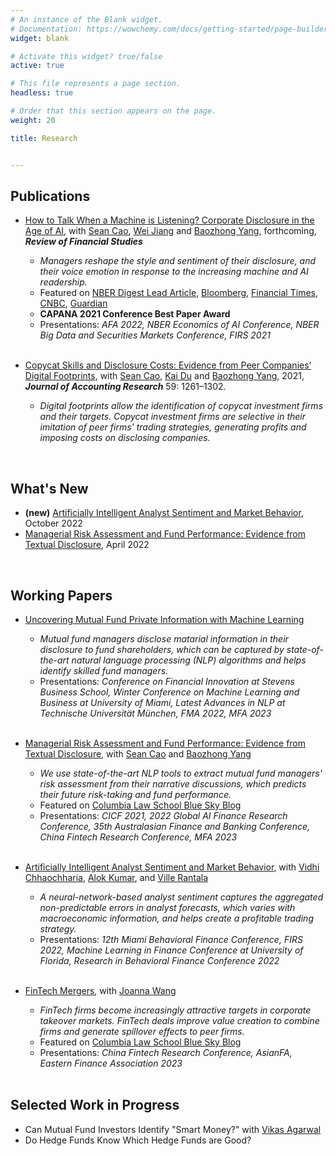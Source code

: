 ```yaml
---
# An instance of the Blank widget.
# Documentation: https://wowchemy.com/docs/getting-started/page-builder/
widget: blank

# Activate this widget? true/false
active: true

# This file represents a page section.
headless: true

# Order that this section appears on the page.
weight: 20

title: Research


---
```


## **Publications**
- [How to Talk When a Machine is Listening? Corporate Disclosure in the Age of AI](https://papers.ssrn.com/sol3/papers.cfm?abstract_id=3683802), with [Sean Cao](https://sites.google.com/view/seancao/home), [Wei Jiang](http://www.weijiang-finance.com/home) and [Baozhong Yang](https://sites.google.com/view/baozhongyang/), forthcoming, **_Review of Financial Studies_** 
  - *Managers reshape the style and sentiment of their disclosure, and their voice emotion in response to the increasing machine and AI readership.*
  - Featured on [NBER Digest Lead Article](https://www.nber.org/digest-2020-12), [Bloomberg](https://www.bloomberg.com/news/articles/2020-10-20/sweet-talking-ceos-are-starting-to-outsmart-the-robot-analysts), [Financial Times](https://www.ft.com/content/ca086139-8a0f-4d36-a39d-409339227832), [CNBC](https://www.cnbc.com/amp/2020/10/20/corporate-execs-are-talking-differently-on-earnings-calls-to-please-the-machines.html), [Guardian](https://www.theguardian.com/commentisfree/2020/dec/05/companies-are-now-writing-reports-tailored-for-ai-readers-and-it-should-worry-us)
  - **CAPANA 2021 Conference Best Paper Award**
  - Presentations:  *AFA 2022, NBER Economics of AI Conference, NBER Big Data and Securities Markets Conference, FIRS 2021*   
&nbsp;

- [Copycat Skills and Disclosure Costs: Evidence from Peer Companies’ Digital Footprints](https://papers.ssrn.com/sol3/papers.cfm?abstract_id=3280744), with [Sean Cao](https://sites.google.com/view/seancao/home), [Kai Du](https://sites.google.com/view/kai-du/) and [Baozhong Yang](https://sites.google.com/view/baozhongyang/), 2021,  **_Journal of Accounting Research_** 59: 1261–1302.
  - *Digital footprints allow the identification of copycat investment firms and their targets. Copycat investment firms are selective in their imitation of peer firms' trading strategies, generating profits and imposing costs on disclosing companies.*
<!--   - Presentations: *CICF 2019, MFA 2020, PNC Finance Conference at University of Kentucky, 16th GMARS Research Symposium at Michigan State University, 2019 Georgia Tech SESARC Conference*   -->
&nbsp;
## **What's New**

- **(new)** [Artificially Intelligent Analyst Sentiment and Market Behavior](https://papers.ssrn.com/sol3/papers.cfm?abstract_id=4249442), October 2022
- [Managerial Risk Assessment and Fund Performance: Evidence from Textual Disclosure](https://papers.ssrn.com/sol3/papers.cfm?abstract_id=4060307), April 2022

&nbsp;

## **Working Papers**

- [Uncovering Mutual Fund Private Information with Machine Learning](https://papers.ssrn.com/sol3/papers.cfm?abstract_id=3713966)
  - *Mutual fund managers disclose matarial information in their disclosure to fund shareholders, which can be captured by state-of-the-art natural language processing (NLP) algorithms and helps identify skilled fund managers.*
  - Presentations: *Conference on Financial Innovation at Stevens Business School, Winter Conference on Machine Learning and Business at University of Miami, Latest Advances in NLP at Technische Universität München, FMA 2022, MFA 2023*   
&nbsp;

- [Managerial Risk Assessment and Fund Performance: Evidence from Textual Disclosure](https://papers.ssrn.com/sol3/papers.cfm?abstract_id=4060307), with [Sean Cao](https://sites.google.com/view/seancao/home) and [Baozhong Yang](https://sites.google.com/view/baozhongyang/)
  - *We use state-of-the-art NLP tools to extract mutual fund managers' risk assessment from their narrative discussions, which predicts their future risk-taking and fund performance.*
  - Featured on [Columbia Law School Blue Sky Blog](https://clsbluesky.law.columbia.edu/2022/04/29/deep-learning-mutual-fund-risk-assessment-and-performance/)
  - Presentations: *CICF 2021,  2022 Global AI Finance Research Conference, 35th Australasian Finance and Banking Conference, China Fintech Research Conference, MFA 2023*  
&nbsp;

- [Artificially Intelligent Analyst Sentiment and Market Behavior](https://papers.ssrn.com/sol3/papers.cfm?abstract_id=4249442), with [Vidhi Chhaochharia](https://people.miami.edu/profile/vidhi@miami.edu), [Alok Kumar](http://moya.bus.miami.edu/~akumar/), and [Ville Rantala](https://www.villerantala.net/)
  - *A neural-network-based analyst sentiment captures the aggregated non-predictable errors in analyst forecasts, which varies with macroeconomic information, and helps create a profitable trading strategy.*
  - Presentations: *12th Miami Behavioral Finance Conference, FIRS 2022, Machine Learning in Finance Conference at University of Florida, Research in Behavioral Finance Conference 2022*  
&nbsp;

- [FinTech Mergers](https://papers.ssrn.com/sol3/papers.cfm?abstract_id=4033856), with [Joanna Wang](https://www.joannawang-finance.com/)
  - *FinTech firms become increasingly attractive targets in corporate takeover markets. FinTech deals improve value creation to combine firms and generate spillover effects to peer firms.*
  - Featured on [Columbia Law School Blue Sky Blog](https://clsbluesky.law.columbia.edu/2022/03/18/how-fintech-affects-corporate-takeover-markets/)
  - Presentations: *China Fintech Research Conference, AsianFA, Eastern Finance Association 2023*\
&nbsp;



## **Selected Work in Progress**
 - Can Mutual Fund Investors Identify "Smart Money?" with [Vikas Agarwal](http://vagarwal.gsucreate.org/)
 - Do Hedge Funds Know Which Hedge Funds are Good?

